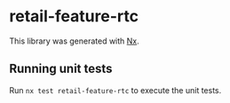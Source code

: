 # retail-feature-rtc

This library was generated with [Nx](https://nx.dev).

## Running unit tests

Run `nx test retail-feature-rtc` to execute the unit tests.
